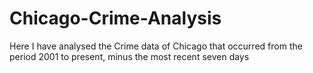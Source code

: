 # Chicago-Crime-Analysis
Here I have analysed the Crime data of Chicago that occurred from the period 2001 to present, minus the most recent seven days
